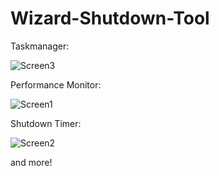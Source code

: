 # Wizard-Shutdown-Tool
 
Taskmanager:

![Screen3](https://user-images.githubusercontent.com/109457379/212560377-e539b1f2-3efe-4a3d-93df-ab926c3afeeb.png)

Performance Monitor:

![Screen1](https://user-images.githubusercontent.com/109457379/212560388-3d8b5c83-724d-40ac-bb8a-85011dfe358d.png)

Shutdown Timer:

![Screen2](https://user-images.githubusercontent.com/109457379/212560393-d5ef0df1-a24d-48a7-a9b2-00e5e29b3a0c.png)

and more!
